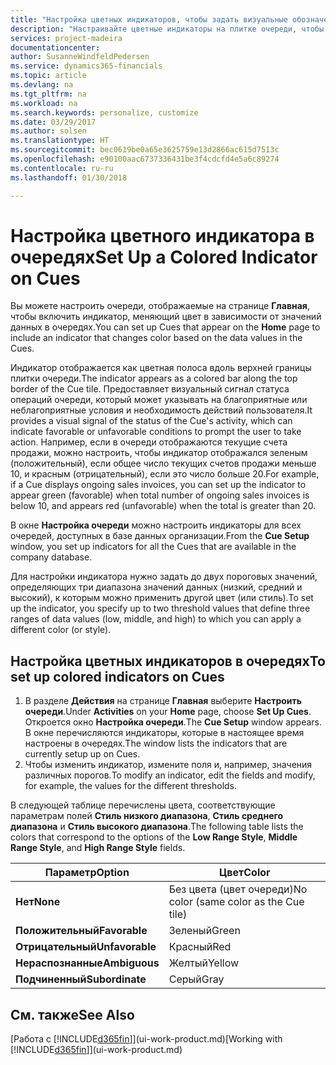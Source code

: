 ```yaml
---
title: "Настройка цветных индикаторов, чтобы задать визуальные обозначения действий очереди | Microsoft Docs"
description: "Настраивайте цветные индикаторы на плитке очереди, чтобы установить индивидуальные обозначения действий очереди."
services: project-madeira
documentationcenter: 
author: SusanneWindfeldPedersen
ms.service: dynamics365-financials
ms.topic: article
ms.devlang: na
ms.tgt_pltfrm: na
ms.workload: na
ms.search.keywords: personalize, customize
ms.date: 03/29/2017
ms.author: solsen
ms.translationtype: HT
ms.sourcegitcommit: bec0619be0a65e3625759e13d2866ac615d7513c
ms.openlocfilehash: e90100aac6737336431be3f4cdcfd4e5a6c89274
ms.contentlocale: ru-ru
ms.lasthandoff: 01/30/2018

---
```

# <a name="set-up-a-colored-indicator-on-cues"></a><span data-ttu-id="61850-103">Настройка цветного индикатора в очередях</span><span class="sxs-lookup"><span data-stu-id="61850-103">Set Up a Colored Indicator on Cues</span></span>
<span data-ttu-id="61850-104">Вы можете настроить очереди, отображаемые на странице **Главная**, чтобы включить индикатор, меняющий цвет в зависимости от значений данных в очередях.</span><span class="sxs-lookup"><span data-stu-id="61850-104">You can set up Cues that appear on the **Home** page to include an indicator that changes color based on the data values in the Cues.</span></span>

<span data-ttu-id="61850-105">Индикатор отображается как цветная полоса вдоль верхней границы плитки очереди.</span><span class="sxs-lookup"><span data-stu-id="61850-105">The indicator appears as a colored bar along the top border of the Cue tile.</span></span> <span data-ttu-id="61850-106">Предоставляет визуальный сигнал статуса операций очереди, который может указывать на благоприятные или неблагоприятные условия и необходимость действий пользователя.</span><span class="sxs-lookup"><span data-stu-id="61850-106">It provides a visual signal of the status of the Cue's activity, which can indicate favorable or unfavorable conditions to prompt the user to take action.</span></span> <span data-ttu-id="61850-107">Например, если в очереди отображаются текущие счета продажи, можно настроить, чтобы индикатор отображался зеленым (положительный), если общее число текущих счетов продажи меньше 10, и красным (отрицательный), если это число больше 20.</span><span class="sxs-lookup"><span data-stu-id="61850-107">For example, if a Cue displays ongoing sales invoices, you can set up the indicator to appear green (favorable) when total number of ongoing sales invoices is below 10, and appears red (unfavorable) when the total is greater than 20.</span></span>

<span data-ttu-id="61850-108">В окне **Настройка очереди** можно настроить индикаторы для всех очередей, доступных в базе данных организации.</span><span class="sxs-lookup"><span data-stu-id="61850-108">From the **Cue Setup** window, you set up indicators for all the Cues that are available in the company database.</span></span>

<span data-ttu-id="61850-109">Для настройки индикатора нужно задать до двух пороговых значений, определяющих три диапазона значений данных (низкий, средний и высокий), к которым можно применить другой цвет (или стиль).</span><span class="sxs-lookup"><span data-stu-id="61850-109">To set up the indicator, you specify up to two threshold values that define three ranges of data values (low, middle, and high) to which you can apply a different color (or style).</span></span>

## <a name="to-set-up-colored-indicators-on-cues"></a><span data-ttu-id="61850-110">Настройка цветных индикаторов в очередях</span><span class="sxs-lookup"><span data-stu-id="61850-110">To set up colored indicators on Cues</span></span>
1. <span data-ttu-id="61850-111">В разделе **Действия** на странице **Главная** выберите **Настроить очереди**.</span><span class="sxs-lookup"><span data-stu-id="61850-111">Under **Activities** on your **Home** page, choose **Set Up Cues**.</span></span>  
   <span data-ttu-id="61850-112">Откроется окно **Настройка очереди**.</span><span class="sxs-lookup"><span data-stu-id="61850-112">The **Cue Setup** window appears.</span></span> <span data-ttu-id="61850-113">В окне перечисляются индикаторы, которые в настоящее время настроены в очередях.</span><span class="sxs-lookup"><span data-stu-id="61850-113">The window lists the indicators that are currently setup up on Cues.</span></span>
2. <span data-ttu-id="61850-114">Чтобы изменить индикатор, измените поля и, например, значения различных порогов.</span><span class="sxs-lookup"><span data-stu-id="61850-114">To modify an indicator, edit the fields and modify, for example, the values for the different thresholds.</span></span>  

<span data-ttu-id="61850-115">В следующей таблице перечислены цвета, соответствующие параметрам полей **Стиль низкого диапазона**, **Стиль среднего диапазона** и **Стиль высокого диапазона**.</span><span class="sxs-lookup"><span data-stu-id="61850-115">The following table lists the colors that correspond to the options of the **Low Range Style**, **Middle Range Style**, and **High Range Style** fields.</span></span>

| <span data-ttu-id="61850-116">Параметр</span><span class="sxs-lookup"><span data-stu-id="61850-116">Option</span></span> | <span data-ttu-id="61850-117">Цвет</span><span class="sxs-lookup"><span data-stu-id="61850-117">Color</span></span> |
| --- | --- |
| <span data-ttu-id="61850-118">**Нет**</span><span class="sxs-lookup"><span data-stu-id="61850-118">**None**</span></span> |<span data-ttu-id="61850-119">Без цвета (цвет очереди)</span><span class="sxs-lookup"><span data-stu-id="61850-119">No color (same color as the Cue tile)</span></span>|
| <span data-ttu-id="61850-120">**Положительный**</span><span class="sxs-lookup"><span data-stu-id="61850-120">**Favorable**</span></span> |<span data-ttu-id="61850-121">Зеленый</span><span class="sxs-lookup"><span data-stu-id="61850-121">Green</span></span> |
| <span data-ttu-id="61850-122">**Отрицательный**</span><span class="sxs-lookup"><span data-stu-id="61850-122">**Unfavorable**</span></span> |<span data-ttu-id="61850-123">Красный</span><span class="sxs-lookup"><span data-stu-id="61850-123">Red</span></span> |
| <span data-ttu-id="61850-124">**Нераспознанные**</span><span class="sxs-lookup"><span data-stu-id="61850-124">**Ambiguous**</span></span> |<span data-ttu-id="61850-125">Желтый</span><span class="sxs-lookup"><span data-stu-id="61850-125">Yellow</span></span> |
| <span data-ttu-id="61850-126">**Подчиненный**</span><span class="sxs-lookup"><span data-stu-id="61850-126">**Subordinate**</span></span> |<span data-ttu-id="61850-127">Серый</span><span class="sxs-lookup"><span data-stu-id="61850-127">Gray</span></span> |

## <a name="see-also"></a><span data-ttu-id="61850-128">См. также</span><span class="sxs-lookup"><span data-stu-id="61850-128">See Also</span></span>
<span data-ttu-id="61850-129">[Работа с [!INCLUDE[d365fin](includes/d365fin_md.md)]](ui-work-product.md)</span><span class="sxs-lookup"><span data-stu-id="61850-129">[Working with [!INCLUDE[d365fin](includes/d365fin_md.md)]](ui-work-product.md)</span></span>

